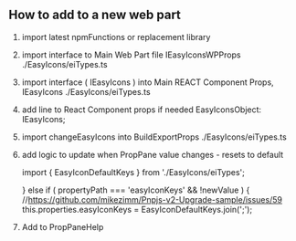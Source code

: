 ## How to add to a new web part

1. import latest npmFunctions or replacement library

2. import interface to Main Web Part file
    IEasyIconsWPProps
    ./EasyIcons/eiTypes.ts

3. import interface ( IEasyIcons ) into Main REACT Component Props,
    IEasyIcons
    ./EasyIcons/eiTypes.ts

4. add line to React Component props if needed
      EasyIconsObject: IEasyIcons;

5. import changeEasyIcons into BuildExportProps
    ./EasyIcons/eiTypes.ts

6. add logic to update when PropPane value changes - resets to default

    import { EasyIconDefaultKeys } from './EasyIcons/eiTypes';

    } else if ( propertyPath === 'easyIconKeys' && !newValue )  {
      //https://github.com/mikezimm/Pnpjs-v2-Upgrade-sample/issues/59
      this.properties.easyIconKeys = EasyIconDefaultKeys.join(';');

7. Add to PropPaneHelp